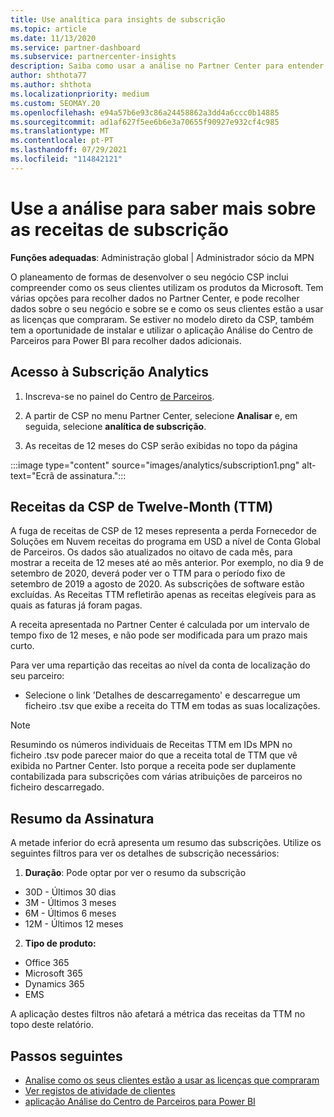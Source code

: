 ```yaml
---
title: Use analítica para insights de subscrição
ms.topic: article
ms.date: 11/13/2020
ms.service: partner-dashboard
ms.subservice: partnercenter-insights
description: Saiba como usar a análise no Partner Center para entender melhor o seu negócio e como os seus clientes usam as licenças que adquiriu.
author: shthota77
ms.author: shthota
ms.localizationpriority: medium
ms.custom: SEOMAY.20
ms.openlocfilehash: e94a57b6e93c86a24458862a3dd4a6ccc0b14885
ms.sourcegitcommit: ad1af627f5ee6b6e3a70655f90927e932cf4c985
ms.translationtype: MT
ms.contentlocale: pt-PT
ms.lasthandoff: 07/29/2021
ms.locfileid: "114842121"
---
```

# <a name="use-analytics-to-learn-more-about-subscription-revenue"></a>Use a análise para saber mais sobre as receitas de subscrição

**Funções adequadas**: Administração global | Administrador sócio da MPN

O planeamento de formas de desenvolver o seu negócio CSP inclui compreender como os seus clientes utilizam os produtos da Microsoft. Tem várias opções para recolher dados no Partner Center, e pode recolher dados sobre o seu negócio e sobre se e como os seus clientes estão a usar as licenças que compraram. Se estiver no modelo direto da CSP, também tem a oportunidade de instalar e utilizar o aplicação Análise do Centro de Parceiros para Power BI para recolher dados adicionais.

## <a name="access-to-the-subscription-analytics"></a>Acesso à Subscrição Analytics

1. Inscreva-se no painel do Centro [de Parceiros](https://partner.microsoft.com/dashboard/home).
1. A partir de CSP no menu Partner Center, selecione **Analisar** e, em seguida, selecione **analítica de subscrição**.

1. As receitas de 12 meses do CSP serão exibidas no topo da página

:::image type="content" source="images/analytics/subscription1.png" alt-text="Ecrã de assinatura.":::

## <a name="trailing-twelve-month-ttm-csp-revenue"></a>Receitas da CSP de Twelve-Month (TTM)

A fuga de receitas de CSP de 12 meses representa a perda Fornecedor de Soluções em Nuvem receitas do programa em USD a nível de Conta Global de Parceiros. Os dados são atualizados no oitavo de cada mês, para mostrar a receita de 12 meses até ao mês anterior. Por exemplo, no dia 9 de setembro de 2020, deverá poder ver o TTM para o período fixo de setembro de 2019 a agosto de 2020. As subscrições de software estão excluídas. As Receitas TTM refletirão apenas as receitas elegíveis para as quais as faturas já foram pagas. 

A receita apresentada no Partner Center é calculada por um intervalo de tempo fixo de 12 meses, e não pode ser modificada para um prazo mais curto.

Para ver uma repartição das receitas ao nível da conta de localização do seu parceiro:

- Selecione o link 'Detalhes de descarregamento' e descarregue um ficheiro .tsv que exibe a receita do TTM em todas as suas localizações.

>[!NOTE] 
>Resumindo os números individuais de Receitas TTM em IDs MPN no ficheiro .tsv pode parecer maior do que a receita total de TTM que vê exibida no Partner Center. Isto porque a receita pode ser duplamente contabilizada para subscrições com várias atribuições de parceiros no ficheiro descarregado.

## <a name="subscription-summary"></a>Resumo da Assinatura

A metade inferior do ecrã apresenta um resumo das subscrições. Utilize os seguintes filtros para ver os detalhes de subscrição necessários:  

1. **Duração**: Pode optar por ver o resumo da subscrição 

- 30D - Últimos 30 dias
- 3M - Últimos 3 meses
- 6M - Últimos 6 meses
- 12M - Últimos 12 meses

2. **Tipo de produto:**
 
- Office 365
- Microsoft 365
- Dynamics 365
- EMS

A aplicação destes filtros não afetará a métrica das receitas da TTM no topo deste relatório.


 
## <a name="next-steps"></a>Passos seguintes

- [Analise como os seus clientes estão a usar as licenças que compraram](increasing-adoption-and-satisfaction.md)  
- [Ver registos de atividade de clientes](activity-logs.md)
- [aplicação Análise do Centro de Parceiros para Power BI](power-bi-app-for-direct-partners.md)






